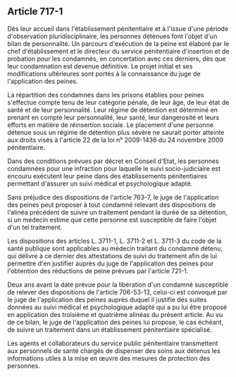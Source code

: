Article 717-1
----
Dès leur accueil dans l'établissement pénitentiaire et à l'issue d'une période
d'observation pluridisciplinaire, les personnes détenues font l'objet d'un bilan
de personnalité. Un parcours d'exécution de la peine est élaboré par le chef
d'établissement et le directeur du service pénitentiaire d'insertion et de
probation pour les condamnés, en concertation avec ces derniers, dès que leur
condamnation est devenue définitive. Le projet initial et ses modifications
ultérieures sont portés à la connaissance du juge de l'application des peines.

La répartition des condamnés dans les prisons établies pour peines s'effectue
compte tenu de leur catégorie pénale, de leur âge, de leur état de santé et de
leur personnalité. Leur régime de détention est déterminé en prenant en compte
leur personnalité, leur santé, leur dangerosité et leurs efforts en matière de
réinsertion sociale. Le placement d'une personne détenue sous un régime de
détention plus sévère ne saurait porter atteinte aux droits visés à l'article 22
de la loi n° 2009-1436 du 24 novembre 2009 pénitentiaire.

Dans des conditions prévues par décret en Conseil d'Etat, les personnes
condamnées pour une infraction pour laquelle le suivi socio-judiciaire est
encouru exécutent leur peine dans des établissements pénitentiaires permettant
d'assurer un suivi médical et psychologique adapté.

Sans préjudice des dispositions de l'article 763-7, le juge de l'application des
peines peut proposer à tout condamné relevant des dispositions de l'alinéa
précédent de suivre un traitement pendant la durée de sa détention, si un
médecin estime que cette personne est susceptible de faire l'objet d'un tel
traitement.

Les dispositions des articles L. 3711-1, L. 3711-2 et L. 3711-3 du code de la
santé publique sont applicables au médecin traitant du condamné détenu, qui
délivre à ce dernier des attestations de suivi du traitement afin de lui
permettre d'en justifier auprès du juge de l'application des peines pour
l'obtention des réductions de peine prévues par l'article 721-1.

Deux ans avant la date prévue pour la libération d'un condamné susceptible de
relever des dispositions de l'article 706-53-13, celui-ci est convoqué par le
juge de l'application des peines auprès duquel il justifie des suites données au
suivi médical et psychologique adapté qui a pu lui être proposé en application
des troisième et quatrième alinéas du présent article. Au vu de ce bilan, le
juge de l'application des peines lui propose, le cas échéant, de suivre un
traitement dans un établissement pénitentiaire spécialisé.

Les agents et collaborateurs du service public pénitentiaire transmettent aux
personnels de santé chargés de dispenser des soins aux détenus les informations
utiles à la mise en œuvre des mesures de protection des personnes.
